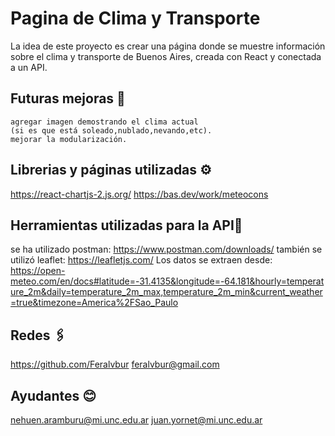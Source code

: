 # Pagina de Clima y Transporte

La idea de este proyecto es crear una página donde se muestre información sobre el clima y transporte de Buenos Aires, creada con React y conectada a un API.

## Futuras mejoras 🔧
```
agregar imagen demostrando el clima actual
(si es que está soleado,nublado,nevando,etc).
mejorar la modularización.
```

## Librerias y páginas utilizadas ⚙️

https://react-chartjs-2.js.org/
https://bas.dev/work/meteocons

## Herramientas utilizadas para la API📄

se ha utilizado postman:
https://www.postman.com/downloads/
también se utilizó leaflet:
https://leafletjs.com/
Los datos se extraen desde:
https://open-meteo.com/en/docs#latitude=-31.4135&longitude=-64.181&hourly=temperature_2m&daily=temperature_2m_max,temperature_2m_min&current_weather=true&timezone=America%2FSao_Paulo

## Redes 🖇️
https://github.com/Feralvbur
feralvbur@gmail.com

## Ayudantes 😊
nehuen.aramburu@mi.unc.edu.ar
juan.yornet@mi.unc.edu.ar
